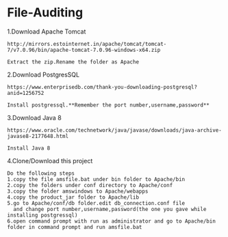 # File-Auditing

1.Download Apache Tomcat

	http://mirrors.estointernet.in/apache/tomcat/tomcat-7/v7.0.96/bin/apache-tomcat-7.0.96-windows-x64.zip

	Extract the zip.Rename the folder as Apache


2.Download PostgresSQL

	https://www.enterprisedb.com/thank-you-downloading-postgresql?anid=1256752

	Install postgressql.**Remember the port number,username,password**

3.Download Java 8

	https://www.oracle.com/technetwork/java/javase/downloads/java-archive-javase8-2177648.html

	Install Java 8

4.Clone/Download this project

	Do the following steps
	1.copy the file amsfile.bat under bin folder to Apache/bin 
    2.copy the folders under conf directory to Apache/conf
    3.copy the folder amswindows to Apache/webapps
    4.copy the product_jar folder to Apache/lib
    5.go to Apache/conf/db folder.edit db_connection.conf file 
	  and change port number,username,password(the one you gave while installing postgressql)
	6.open command prompt with run as administrator and go to Apache/bin folder in command prompt and run amsfile.bat
